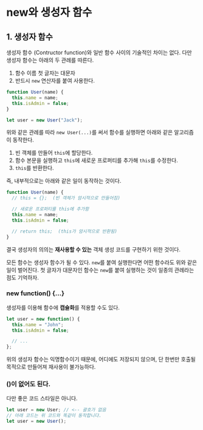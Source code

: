 # new와 생성자 함수

## 1. 생성자 함수
생성자 함수 (Contructor function)와 일반 함수 사이의 기술적인 차이는 없다. 다만 생성자 함수는 아래의 두 관례를 따른다.

1) 함수 이름 첫 글자는 대문자
2) 반드시 `new` 연산자를 붙여 사용한다.

```js
function User(name) {
  this.name = name;
  this.isAdmin = false;
}

let user = new User("Jack");
```

위와 같은 관례를 따라 `new User(...)`를 써서 함수를 실행하면 아래와 같은 알고리즘이 동작한다.

1) 빈 객체를 만들어 `this`에 할당한다.
2) 함수 본문을 실행하고 `this`에 새로운 프로퍼티를 추가해 `this`를 수정한다.
3) `this`를 반환한다.

즉, 내부적으로는 아래와 같은 일이 동작하는 것이다.

```js
function User(name) {
  // this = {};  (빈 객체가 암시적으로 만들어짐)

  // 새로운 프로퍼티를 this에 추가함
  this.name = name;
  this.isAdmin = false;

  // return this;  (this가 암시적으로 반환됨)
}
```

결국 생성자의 의의는 **재사용할 수 있는** 객체 생성 코드를 구현하기 위한 것이다. 

모든 함수는 생성자 함수가 될 수 있다. `new`를 붙여 실행한다면 어떤 함수라도 위와 같은 일이 벌어진다. 첫 글자가 대문자인 함수는 `new`를 붙여 실행하는 것이 일종의 관례라는 점도 기억하자.


### new function() {...}
생성자를 이용해 함수에 **캡슐화**를 적용할 수도 있다.
```js
let user = new function() {
  this.name = "John";
  this.isAdmin = false;

  // ...
};
```

위의 생성자 함수는 익명함수이기 때문에, 어디에도 저장되지 않으며, 단 한번만 호출될 목적으로 만들어져 재사용이 불가능하다.

### ()이 없어도 된다.
다만 좋은 코드 스타일은 아니다.

```js
let user = new User; // <-- 괄호가 없음
// 아래 코드는 위 코드와 똑같이 동작합니다.
let user = new User();
```